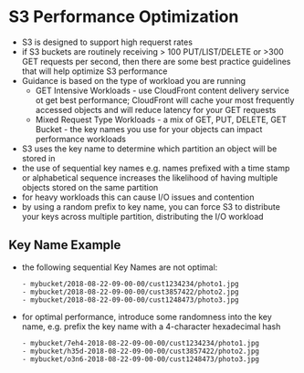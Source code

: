# S3 Performance Optimization
- S3 is designed to support high requerst rates
- if S3 buckets are routinely receiving > 100 PUT/LIST/DELETE or >300 GET requests per second, then there are some best practice guidelines that will help optimize S3 performance
- Guidance is based on the type of workload you are running
  - GET Intensive Workloads - use CloudFront content delivery service ot get best performance; CloudFront will cache your most frequently accessed objects and will reduce latency for your GET requests
  - Mixed Request Type Workloads - a mix of GET, PUT, DELETE, GET Bucket - the key names you use for your objects can impact performance workloads
- S3 uses the key name to determine which partition an object will be stored in
- the use of  sequential key names e.g. names prefixed with a time stamp or alphabetical sequence increases the likelihood of having multiple objects stored on the same partition
- for heavy workloads this can cause I/O issues and contention
- by using a random prefix to key name, you can force S3 to distribute your keys across multiple partition, distributing the I/O workload


## Key Name Example
- the following sequential Key Names are not optimal:
  ```
  - mybucket/2018-08-22-09-00-00/cust1234234/photo1.jpg
  - mybucket/2018-08-22-09-00-00/cust3857422/photo2.jpg
  - mybucket/2018-08-22-09-00-00/cust1248473/photo3.jpg
  ```
- for optimal performance, introduce some randomness into the key name, e.g. prefix the key name with a 4-character hexadecimal hash
  ```
  - mybucket/7eh4-2018-08-22-09-00-00/cust1234234/photo1.jpg
  - mybucket/h35d-2018-08-22-09-00-00/cust3857422/photo2.jpg
  - mybucket/o3n6-2018-08-22-09-00-00/cust1248473/photo3.jpg
  ```

